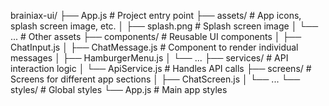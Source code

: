 brainiax-ui/
├── App.js  # Project entry point
├── assets/  # App icons, splash screen image, etc.
│   ├── splash.png  # Splash screen image
│   └── ...  # Other assets
├── components/  # Reusable UI components
│   ├── ChatInput.js
│   ├── ChatMessage.js  # Component to render individual messages
│   ├── HamburgerMenu.js
│   └── ...
├── services/  # API interaction logic
│   └── ApiService.js  # Handles API calls
├── screens/  # Screens for different app sections
│   ├── ChatScreen.js
│   └── ...
└── styles/  # Global styles
    └── App.js  # Main app styles
